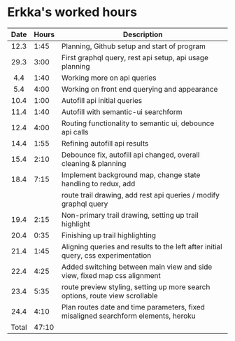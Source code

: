 # Erkka's worked hours

| Date  | Hours | Description                                                                       |
| :---: | ----- | --------------------------------------------------------------------------------- |
| 12.3  | 1:45  | Planning, Github setup and start of program                                       |
| 29.3  | 3:00  | First graphql query, rest api setup, api usage planning                           |
|  4.4  | 1:40  | Working more on api queries                                                       |
|  5.4  | 4:00  | Working on front end querying and appearance                                      |
| 10.4  | 1:00  | Autofill api initial queries                                                      |
| 11.4  | 1:40  | Autofill with semantic-ui searchform                                              |
| 12.4  | 4:00  | Routing functionality to semantic ui, debounce api calls                          |
| 14.4  | 1:55  | Refining autofill api results                                                     |
| 15.4  | 2:10  | Debounce fix, autofill api changed, overall cleaning & planning                   |
| 18.4  | 7:15  | Implement background map, change state handling to redux, add                     |
|       |       | route trail drawing, add rest api queries / modify graphql query                  |
| 19.4  | 2:15  | Non-primary trail drawing, setting up trail highlight                             |
| 20.4  | 0:35  | Finishing up trail highlighting                                                   |
| 21.4  | 1:45  | Aligning queries and results to the left after initial query, css experimentation |
| 22.4  | 4:25  | Added switching between main view and side view, fixed map css alignment          |
| 23.4  | 5:35  | route preview styling, setting up more search options, route view scrollable      |
| 24.4  | 4:10  | Plan routes date and time parameters, fixed misaligned searchform elements, heroku|
| Total | 47:10 |                                                                                   |
